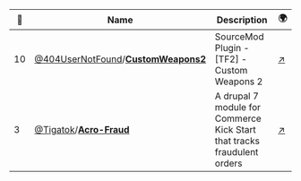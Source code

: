 |:star2: | Name | Description | 🌍|
|---|---|---|---|
|10|[@404UserNotFound](https://github.com/404UserNotFound)/[**CustomWeapons2**](https://github.com/404UserNotFound/CustomWeapons2)|SourceMod Plugin - [TF2] - Custom Weapons 2|[:arrow_upper_right:](https://forums.alliedmods.net/showpost.php?p=2339604&postcount=547)|
|3|[@Tigatok](https://github.com/Tigatok)/[**Acro-Fraud**](https://github.com/Tigatok/Acro-Fraud)|A drupal 7 module for Commerce Kick Start that tracks fraudulent orders|[:arrow_upper_right:](http://www.tyma.ca)|

